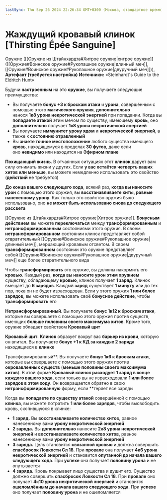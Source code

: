 ```yaml
---
lastSync: Thu Sep 26 2024 22:26:34 GMT+0300 (Москва, стандартное время)
---
```

# Жаждущий кровавый клинок [Thirsting Épée Sanguine]

Оружие ([[Оружие из Штайнхардта#Хитрое оружие|хитрое оружие]] ([[Оружие#Воинское оружие#Рукопашное оружие|длинный меч]], [[Оружие#Воинское оружие#Рукопашное оружие|двуручный меч]])), **Артефакт (требуется настройка)**
**Источники:** «Steinhardt's Guide to the Eldritch Hunt»

Будучи **настроенным** на это **оружие**, вы получаете следующие преимущества:

- Вы получаете **бонус +3 к броскам атаки** и **урона**, совершённым с помощью этого **магического оружия**, **дополнительно** нанося **1к8 урона некротической энергией** при попадании. Когда вы **попадаете атакой** этим мечом по существу, имеющему **кровь**, оно **дополнительно** получает **1к8 урона некротической энергией**
- Вы получаете **иммунитет урону ядом** и **некротической энергией**, а также к **состоянию отравленный**
- Вы **знаете точное местоположение** любого существа имеющего **кровь**, находящемуся в пределах **30 футов**, даже если оно **невидимо** или находится на **Эфирном плане**

**Похищающий жизнь**. В отчаянных ситуациях этот **клинок** дарует вам силу отнимать жизни у других. Если **у вас остаётся четверть ваших хитов или меньше**, вы можете немедленно использовать это свойство (**действий** не требуется)

**До конца вашего следующего хода**, всякий раз, **когда вы наносите урон** с помощью этого оружия, вы **восстанавливаете хиты, равные нанесенному урону**. Как только это свойство оружия было использовано, оно **не может быть использовано снова до следующего рассвета**

[[Оружие из Штайнхардта#Хитрое оружие|Хитрое оружие]]. **Бонусным действием** вы можете **переключаться** между **трансформированным** и **нетрансформированным** состояниями этого оружия. В своем **нетрансформированном** состоянии клинок представляет собой отвратительный [[Оружие#Воинское оружие#Рукопашное оружие|длинный меч]], мерцающий кровавым отсветом. В своем **трансформированном** состоянии это оружие представляет собой [[Оружие#Воинское оружие#Рукопашное оружие|двуручный меч]] еще более отвратительного вида

Чтобы **трансформировать** это оружие, вы должны накормить его **кровью**. Каждый раз, **когда вы наносите урон этим оружием** существу, обладающему **кровью**, клинок получает **1 заряд**. Клинок вмещает до **6 зарядов**. Каждый **заряд** существует **1 минуту** или до тех пор, пока он не будет израсходован. Если у этого оружия **1 или более зарядов**, вы можете использовать своё **бонусное действие**, чтобы **трансформировать** его

**Нетрансформированный**. Вы получаете **бонус 1к12 к броскам атаки**, которые вы совершаете с помощью этого оружия против существ, имеющих **больше половины своего максимума хитов**. Кроме того, оружие обладает свойством **Кровавый щит**

**Кровавый щит**. **Клинок** образует вокруг вас **барьер из крови**, которую он впитал. Вы получаете **бонус +1 к КД за каждые 2 заряда** находящиеся в **клинке**

Трансформированный**. Вы получаете **бонус 1к6 к броскам атаки**, которые вы совершаете с помощью этого оружия против **окровавленных существ** (**меньше половины своего максимума хитов**). В этой форме **Кровавый клинок расходует 1 заряд в конце каждого вашего хода**, если только вы не израсходовали **1 или более зарядов в этом ходу**. Он возвращается обратно в свою **нетрансформированную** форму, если **теряет все заряды

Когда вы **попадаете по существу атакой** совершённой с помощью **клинка**, вы можете потратить **1 или более зарядов**, чтобы высвободить кровь, скопившуюся в клинке:

- **1 заряд.** Вы **восстанавливаете количество хитов**, равное нанесенному вами **урону некротической энергией**
- **2 заряда.** Вы **дополнительно** наносите **2к8 урона некротической энергией** и **восстанавливаете количество хитов**, равное нанесенному вами **урону некротической энергией**
- **3 заряда.** Цель становится **связанной кровью** и должна совершить **спасбросок Ловкости Сл 18**. При **провале** она получает **4к6 урона некротической энергией** и становится **опутанной до начала вашего следующего хода**. При **успехе** она получает **половину урона** и не опутывается
- **4 заряда**. Кровь покрывает лицо существа и душит его. Существо должно совершить **спасбросок Ловкости Сл 18**. При **провале** оно получает **4к10 урона некротической энергией** и становится **ошеломлённым до начала вашего следующего хода**. При **успехе** оно получает **половину урона** и не ошеломляется